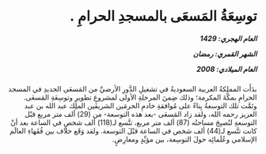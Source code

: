 <h1 dir="rtl">توسِعَةُ المَسعَى بالمسجدِ الحرامِ .</h1>

<h5 dir="rtl">العام الهجري:  1429

الشهر القمري: رمضان

العام الميلادي: 2008</h5>

<p dir="rtl">بدَأَت المملكةُ العربية السعوديةُ في تشغيلِ الدَّورِ الأرضيِّ من المَسعَى الجديدِ في المسجد الحرامِ بمكَّةَ المكرمة؛ وذلك ضِمنَ المرحلةِ الأولى لمشروعِ تطويرِ وتوسِعَةِ المَسعَى. وتَمَّت تلك التوسعةُ بِناءً على مُوافقةِ خادمِ الحرمَين الشريفَين الملِك عبد الله بن عبد العزيز رحمه الله، ولقد زاد المَسعَى -بعد هذه التوسعة- من (29) ألف متر مربع قبْل التوسعةِ لتُصبِحَ مساحتُه (87) ألف متر مربع، تتَّسع لـ(118) ألف شخصٍ في الساعة بعد أنْ كانت تتَّسع لـ(44) ألف شخص في الساعة قبْلَ التوسعة. 
ولقد وَقَع خلاف بين فُقَهاءِ العالَم الإسلامي وعُلَمائِه حولَ التوسِعة، بين مؤيِّدٍ ومعارِضٍ.</p></br>
